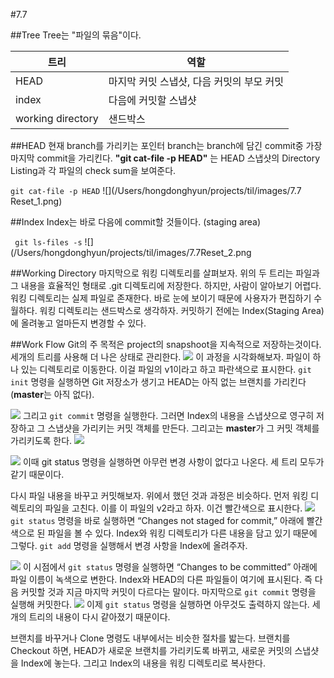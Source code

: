 #7.7

##Tree
 Tree는 "파일의 묶음"이다.
 
 트리|역할|
 -----------------|-------------
 HEAD|마지막 커밋 스냅샷, 다음 커밋의 부모 커밋
 index|다음에 커밋할 스냅샷
 working directory| 샌드박스

##HEAD
현재 branch를 가리키는 포인터
branch는 branch에 담긴 commit중 가장 마지막 commit을 가리킨다.
**"git cat-file -p HEAD"**
는 HEAD 스냅샷의 Directory Listing과 각 파일의  check sum을 보여준다.

```git cat-file -p HEAD``` 
![](/Users/hongdonghyun/projects/til/images/7.7 Reset_1.png)

##Index
Index는 바로 다음에 commit할 것들이다. (staging area)

``` git ls-files -s```
![](/Users/hongdonghyun/projects/til/images/7.7Reset_2.png

##Working Directory
마지막으로 워킹 디렉토리를 살펴보자. 위의 두 트리는 파일과 그 내용을 효율적인 형태로 .git 디렉토리에 저장한다. 하지만, 사람이 알아보기 어렵다. 워킹 디렉토리는 실제 파일로 존재한다. 바로 눈에 보이기 때문에 사용자가 편집하기 수월하다. 워킹 디렉토리는 샌드박스로 생각하자. 커밋하기 전에는 Index(Staging Area)에 올려놓고 얼마든지 변경할 수 있다.

##Work Flow
Git의 주 목적은 project의 snapshoot을 지속적으로 저장하는것이다. 세개의 트리를 사용해 더 나은 상태로 관리한다.
![](/Users/hongdonghyun/projects/til/images/reset-workflow.png)
이 과정을 시각화해보자. 파일이 하나 있는 디렉토리로 이동한다. 이걸 파일의 v1이라고 하고 파란색으로 표시한다. `git init` 명령을 실행하면 Git 저장소가 생기고 HEAD는 아직 없는 브랜치를 가리킨다(**master**는 아직 없다).

![](/Users/hongdonghyun/projects/til/images/reset-ex1.png)
그리고 `git commit` 명령을 실행한다. 그러면 Index의 내용을 스냅샷으로 영구히 저장하고 그 스냅샷을 가리키는 커밋 객체를 만든다. 그리고는 **master**가 그 커밋 객체를 가리키도록 한다.
![](/Users/hongdonghyun/projects/til/images/reset-ex2.png)

![](/Users/hongdonghyun/projects/til/images/reset-ex3.png)
이때 git status 명령을 실행하면 아무런 변경 사항이 없다고 나온다. 세 트리 모두가 같기 때문이다.

다시 파일 내용을 바꾸고 커밋해보자. 위에서 했던 것과 과정은 비슷하다. 먼저 워킹 디렉토리의 파일을 고친다. 이를 이 파일의 v2라고 하자. 이건 빨간색으로 표시한다.
![](/Users/hongdonghyun/projects/til/images/reset-ex4.png)
`git status` 명령을 바로 실행하면 “Changes not staged for commit,” 아래에 빨간색으로 된 파일을 볼 수 있다. Index와 워킹 디렉토리가 다른 내용을 담고 있기 때문에 그렇다. `git add` 명령을 실행해서 변경 사항을 Index에 올려주자.

![](/Users/hongdonghyun/projects/til/images/reset-ex5.png)
이 시점에서 `git status` 명령을 실행하면 “Changes to be committed” 아래에 파일 이름이 녹색으로 변한다. Index와 HEAD의 다른 파일들이 여기에 표시된다. 즉 다음 커밋할 것과 지금 마지막 커밋이 다르다는 말이다. 마지막으로 `git commit` 명령을 실행해 커밋한다.
![](/Users/hongdonghyun/projects/til/images/reset-ex6.png)
이제 `git status` 명령을 실행하면 아무것도 출력하지 않는다. 세 개의 트리의 내용이 다시 같아졌기 때문이다.

브랜치를 바꾸거나 Clone 명령도 내부에서는 비슷한 절차를 밟는다. 브랜치를 Checkout 하면, HEAD가 새로운 브랜치를 가리키도록 바뀌고, 새로운 커밋의 스냅샷을 Index에 놓는다. 그리고 Index의 내용을 워킹 디렉토리로 복사한다.